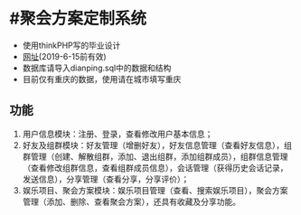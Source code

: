 #聚会方案定制系统
===============
* 使用thinkPHP写的毕业设计
* [网址](http://yueba.gz01.bdysite.com)(2019-6-15前有效)
* 数据库请导入dianping.sql中的数据和结构
* 目前仅有重庆的数据，使用请在城市填写重庆

## 功能
1. 用户信息模块：注册、登录，查看修改用户基本信息；
2. 好友及组群模块：好友管理（增删好友），好友信息管理（查看好友信息），组群管理（创建、解散组群，添加、退出组群，添加组群成员），组群信息管理（查看修改组群信息，查看组群成员信息），会话管理（获得历史会话记录，发送信息），分享管理（查看分享，分享评价）；
3. 娱乐项目、聚会方案模块：娱乐项目管理（查看、搜索娱乐项目），聚会方案管理（添加、删除、查看聚会方案），还具有收藏及分享功能。
